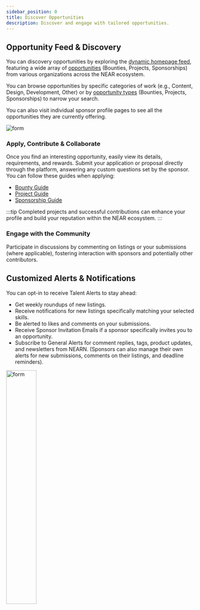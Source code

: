 ```yaml
---
sidebar_position: 0
title: Discover Opportunities
description: Discover and engage with tailored opportunities.
---
```


## Opportunity Feed & Discovery

You can discovery opportunities by exploring the [dynamic homepage feed](https://nearn.io), featuring a wide array of [opportunities](../opportunities.md) (Bounties, Projects, Sponsorships) from various organizations across the NEAR ecosystem.

You can browse opportunities by specific categories of work (e.g., Content, Design, Development, Other) or by [opportunity types](../opportunities.md) (Bounties, Projects, Sponsorships) to narrow your search.

You can also visit individual sponsor profile pages to see all the opportunities they are currently offering.

<div class="screenshot">
<img alt="form" src="/img/talent/discovery.png" />
</div>

### Apply, Contribute & Collaborate

Once you find an interesting opportunity, easily view its details, requirements, and rewards.
Submit your application or proposal directly through the platform, answering any custom questions set by the sponsor. You can follow these guides when applying:
- [Bounty Guide](bounty-guide.md)
- [Project Guide](project-guide.md)
- [Sponsorship Guide](sponsorship-guide.md)

:::tip
Completed projects and successful contributions can enhance your profile and build your reputation within the NEAR ecosystem.
:::

### Engage with the Community

Participate in discussions by commenting on listings or your submissions (where applicable), fostering interaction with sponsors and potentially other contributors.

## Customized Alerts & Notifications

You can opt-in to receive Talent Alerts to stay ahead:
- Get weekly roundups of new listings.
- Receive notifications for new listings specifically matching your selected skills.
- Be alerted to likes and comments on your submissions.
- Receive Sponsor Invitation Emails if a sponsor specifically invites you to an opportunity.
- Subscribe to General Alerts for comment replies, tags, product updates, and newsletters from NEARN.
(Sponsors can also manage their own alerts for new submissions, comments on their listings, and deadline reminders).

<div class="screenshot">
<img alt="form" src="/img/talent/email.png" width="40%" />
</div>
